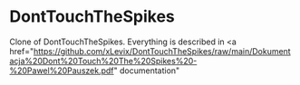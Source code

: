 # DontTouchTheSpikes
Clone of DontTouchTheSpikes. Everything is described in <a href="https://github.com/xLevix/DontTouchTheSpikes/raw/main/Dokumentacja%20Dont%20Touch%20The%20Spikes%20-%20Pawel%20Pauszek.pdf" documentation" </a>
